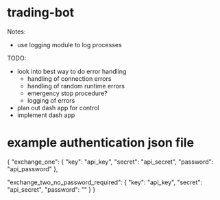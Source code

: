# trading-bot

Notes:
- use logging module to log processes

TODO:
- look into best way to do error handling
  - handling of connection errors
  - handling of random runtime errors
  - emergency stop procedure?
  - logging of errors
- plan out dash app for control
- implement dash app

# example authentication json file
{
  "exchange_one": {
    "key": "api_key",
    "secret": "api_secret",
    "password": "api_password"
  },

  "exchange_two_no_password_required": {
    "key": "api_key",
    "secret": "api_secret",
    "password": ""
  }
}